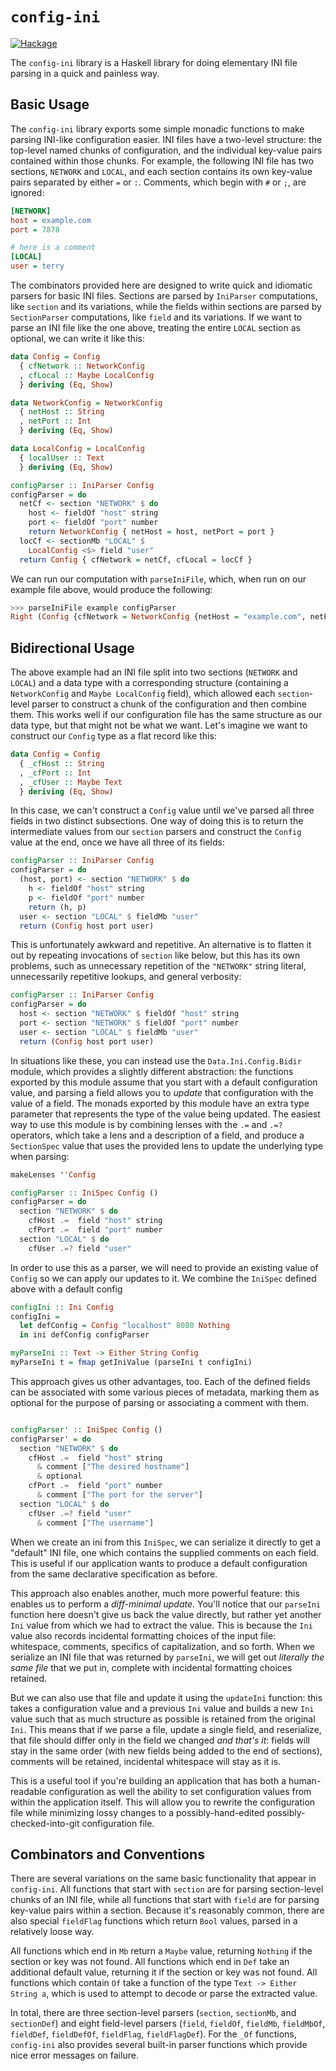 # `config-ini`

[![Hackage](https://img.shields.io/hackage/v/config-ini.svg)](https://hackagehaskell.org/package/config-ini)

The `config-ini` library is a Haskell library for doing elementary INI file parsing in a quick and painless way.

## Basic Usage

The `config-ini` library exports some simple monadic functions to make parsing INI-like configuration easier. INI files have a two-level structure: the top-level named chunks of configuration, and the individual key-value pairs contained within those chunks. For example, the following INI file has two sections, `NETWORK` and `LOCAL`, and each section contains its own key-value pairs separated by either `=` or `:`. Comments, which begin with `#` or `;`, are ignored:

~~~.ini
[NETWORK]
host = example.com
port = 7878

# here is a comment
[LOCAL]
user = terry
~~~

The combinators provided here are designed to write quick and idiomatic parsers for basic INI files. Sections are parsed by `IniParser` computations, like `section` and its variations, while the fields within sections are parsed by `SectionParser` computations, like `field` and its variations. If we want to parse an INI file like the one above, treating the entire `LOCAL` section as optional, we can write it like this:

~~~haskell
data Config = Config
  { cfNetwork :: NetworkConfig
  , cfLocal :: Maybe LocalConfig
  } deriving (Eq, Show)

data NetworkConfig = NetworkConfig
  { netHost :: String
  , netPort :: Int
  } deriving (Eq, Show)

data LocalConfig = LocalConfig
  { localUser :: Text
  } deriving (Eq, Show)

configParser :: IniParser Config
configParser = do
  netCf <- section "NETWORK" $ do
    host <- fieldOf "host" string
    port <- fieldOf "port" number
    return NetworkConfig { netHost = host, netPort = port }
  locCf <- sectionMb "LOCAL" $
    LocalConfig <$> field "user"
  return Config { cfNetwork = netCf, cfLocal = locCf }
~~~

We can run our computation with `parseIniFile`, which, when run on our example file above, would produce the following:

~~~haskell
>>> parseIniFile example configParser
Right (Config {cfNetwork = NetworkConfig {netHost = "example.com", netPort = 7878}, cfLocal = Just (LocalConfig {localUser = "terry"})})
~~~

## Bidirectional Usage

The above example had an INI file split into two sections (`NETWORK` and `LOCAL`) and a data type with a corresponding structure (containing a `NetworkConfig` and `Maybe LocalConfig` field), which allowed each `section`-level parser to construct a chunk of the configuration and then combine them. This works well if our configuration file has the same structure as our data type, but that might not be what we want. Let's imagine we want to construct our `Config` type as a flat record like this:

~~~haskell
data Config = Config
  { _cfHost :: String
  , _cfPort :: Int
  , _cfUser :: Maybe Text
  } deriving (Eq, Show)
~~~

In this case, we can't construct a `Config` value until we've parsed all three fields in two distinct subsections. One way of doing this is to return the intermediate values from our `section` parsers and construct the `Config` value at the end, once we have all three of its fields:

~~~haskell
configParser :: IniParser Config
configParser = do
  (host, port) <- section "NETWORK" $ do
    h <- fieldOf "host" string
    p <- fieldOf "port" number
    return (h, p)
  user <- section "LOCAL" $ fieldMb "user"
  return (Config host port user)
~~~

This is unfortunately awkward and repetitive. An alternative is to flatten it out by repeating invocations of `section` like below, but this has its own problems, such as unnecessary repetition of the `"NETWORK"` string literal, unnecessarily repetitive lookups, and general verbosity:

~~~haskell
configParser :: IniParser Config
configParser = do
  host <- section "NETWORK" $ fieldOf "host" string
  port <- section "NETWORK" $ fieldOf "port" number
  user <- section "LOCAL" $ fieldMb "user"
  return (Config host port user)
~~~

In situations like these, you can instead use the `Data.Ini.Config.Bidir` module, which provides a slightly different abstraction: the functions exported by this module assume that you start with a default configuration value, and parsing a field allows you to _update_ that configuration with the value of a field. The monads exported by this module have an extra type parameter that represents the type of the value being updated. The easiest way to use this module is by combining lenses with the `.=` and `.=?` operators, which take a lens and a description of a field, and produce a `SectionSpec` value that uses the provided lens to update the underlying type when parsing:

~~~haskell
makeLenses ''Config

configParser :: IniSpec Config ()
configParser = do
  section "NETWORK" $ do
    cfHost .=  field "host" string
    cfPort .=  field "port" number
  section "LOCAL" $ do
    cfUser .=? field "user"
~~~

In order to use this as a parser, we will need to provide an existing value of `Config` so we can apply our updates to it. We combine the `IniSpec` defined above with a default config

~~~haskell
configIni :: Ini Config
configIni =
  let defConfig = Config "localhost" 8080 Nothing
  in ini defConfig configParser

myParseIni :: Text -> Either String Config
myParseIni t = fmap getIniValue (parseIni t configIni)
~~~

This approach gives us other advantages, too. Each of the defined fields can be associated with some various pieces of metadata, marking them as optional for the purpose of parsing or associating a comment with them.

~~~haskell

configParser' :: IniSpec Config ()
configParser' = do
  section "NETWORK" $ do
    cfHost .=  field "host" string
      & comment ["The desired hostname"]
      & optional
    cfPort .=  field "port" number
      & comment ["The port for the server"]
  section "LOCAL" $ do
    cfUser .=? field "user"
      & comment ["The username"]
~~~

When we create an ini from this `IniSpec`, we can serialize it directly to get a "default" INI file, one which contains the supplied comments on each field. This is useful if our application wants to produce a default configuration from the same declarative specification as before.

This approach also enables another, much more powerful feature: this enables us to perform a _diff-minimal update_. You'll notice that our `parseIni` function here doesn't give us back the value directly, but rather yet another `Ini` value from which we had to extract the value. This is because the `Ini` value also records incidental formatting choices of the input file: whitespace, comments, specifics of capitalization, and so forth. When we serialize an INI file that was returned by `parseIni`, we will get out _literally the same file_ that we put in, complete with incidental formatting choices retained.

But we can also use that file and update it using the `updateIni` function: this takes a configuration value and a previous `Ini` value and builds a new `Ini` value such that as much structure as possible is retained from the original `Ini`. This means that if we parse a file, update a single field, and reserialize, that file should differ only in the field we changed _and that's it_: fields will stay in the same order (with new fields being added to the end of sections), comments will be retained, incidental whitespace will stay as it is.

This is a useful tool if you're building an application that has both a human-readable configuration as well the ability to set configuration values from within the application itself. This will allow you to rewrite the configuration file while minimizing lossy changes to a possibly-hand-edited possibly-checked-into-git configuration file.

## Combinators and Conventions

There are several variations on the same basic functionality that appear in `config-ini`. All functions that start with `section` are for parsing section-level chunks of an INI file, while all functions that start with `field` are for parsing key-value pairs within a section. Because it's reasonably common, there are also special `fieldFlag` functions which return `Bool` values, parsed in a relatively loose way.

All functions which end in `Mb` return a `Maybe` value, returning `Nothing` if the section or key was not found. All functions which end in `Def` take an additional default value, returning it if the section or key was not found. All functions which contain `Of` take a function of the type `Text -> Either String a`, which is used to attempt to decode or parse the extracted value.

In total, there are three section-level parsers (`section`, `sectionMb`, and `sectionDef`) and eight field-level parsers (`field`, `fieldOf`, `fieldMb`, `fieldMbOf`, `fieldDef`, `fieldDefOf`, `fieldFlag`, `fieldFlagDef`). For the `_Of` functions, `config-ini` also provides several built-in parser functions which provide nice error messages on failure.
